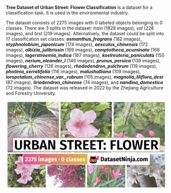 **Tree Dataset of Urban Street: Flower Classification** is a dataset for a classification task. It is used in the environmental industry. 

The dataset consists of 2275 images with 0 labeled objects belonging to 0 classes. There are 3 splits in the dataset: *train* (1828 images), *val* (228 images), and *test* (219 images). Alternatively, the dataset could be split into 17 classification set classes: ***osmanthus_fragrans*** (182 images), ***styphnolobium_japonicum*** (174 images), ***aesculus_chinensis*** (172 images), ***albizia_julibrissin*** (169 images), ***camptotheca_acuminata*** (168 images), ***lagerstroemia_indica*** (167 images), ***koelreuteria_paniculata*** (150 images), ***nerium_oleander_l*** (146 images), ***prunus_persica*** (139 images), ***flowering_cherry*** (126 images), ***rhododendron_pulchrum*** (119 images), ***photinia_serratifolia*** (116 images), ***malushalliana*** (109 images), ***loropetalum_chinense_var._rubrum*** (105 images), ***magnolia_liliflora_desr*** (87 images), ***liriodendron_chinense*** (74 images), and ***nandina_domestica*** (72 images). The dataset was released in 2022 by the Zhejiang Agriculture and Forestry University.

<img src="https://github.com/dataset-ninja/urban-street-flower/raw/main/visualizations/poster.png">

